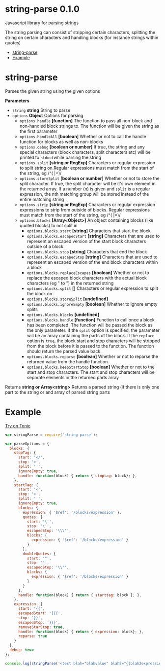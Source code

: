 # string-parse 0.1.0

Javascript library for parsing strings

The string parsing can consist of stripping certain
characters, splitting the string on certain characters and handling blocks
(for instance strings within quotes)

<!-- START doctoc generated TOC please keep comment here to allow auto update -->
<!-- DON'T EDIT THIS SECTION, INSTEAD RE-RUN doctoc TO UPDATE -->


- [string-parse](#string-parse)
- [Example](#example)

<!-- END doctoc generated TOC please keep comment here to allow auto update -->

# string-parse

Parses the given string using the given options

**Parameters**

-   `string` **string** String to parse
-   `options` **Object** Options for parsing
    -   `options.handle` **[function]** The function to pass all non-block and
               non-handled block strings to. The function will be given the string
               as the first parameter
    -   `options.handleAll` **[boolean]** Whether or not to call the handle
               function for blocks as well as non-blocks
    -   `options.debug` **[boolean or number]** If true, the string and any
               special characters (block characters, split characters etc) will be
               printed to `stdout`while parsing the string
    -   `options.split` **[string or RegExp]** Characters or regular expression to
               split string on.Regular expressions must match from the start of the
               string, eg /^( |=)/
    -   `options.storeSplit` **[boolean or number]** Whether or not to store the
               split character. If true, the split character will be it's own
               element in the returned array. If a number (n) is given and `split`
               is a regular expression, the nth matching group will be stored
               instead of the entire matching string
    -   `options.strip` **[string or RegExp]** Characters or regular expression
               expressions to strip from outside of blocks. Regular expressions must
               match from the start of the string, eg /^( |=)/
    -   `options.blocks` **[Array&lt;Object&gt;]** An object containing blocks (like quoted
               blocks) to not split in
        -   `options.blocks.start` **[string]** Characters that start the block
        -   `options.blocks.escapedStart` **[string]** Characters that are used to
                   represent an escaped version of the start block characters outside of
                   a block
        -   `options.blocks.stop` **[string]** Characters that end the block
        -   `options.blocks.escapedStop` **[string]** Characters that are used to
                   represent an escaped version of the end block characters within a
                   block
        -   `options.blocks.replaceEscapes` **[boolean]** Whether or not to replace
                   the escaped block characters with the actual block characters (eg \"
                   to ") in the returned string
        -   `options.blocks.split` **[]** Characters or regular expression to split
                   the block on
        -   `options.blocks.storeSplit` **[undefined]** 
        -   `options.blocks.ignoreEmpty` **[boolean]** Whether to ignore empty splits
        -   `options.blocks.blocks` **[undefined]** 
        -   `options.blocks.handle` **[function]** Function to call once a block has
                   been completed. The function will be passed the block as the only
                   parameter. If the `split` option is specified, the parameter will be
                   an array containing the parts of the block. If the `replace` option
                   is `true`, the block start and stop characters will be stripped from
                   the block before it is passed to the function. The function should
                   return the parsed value back.
        -   `options.blocks.reparse` **[boolean]** Whether or not to reparse the
                   returned value from the handle function.
        -   `options.blocks.keepStartStop` **[boolean]** Whether or not to the start
                   and stop characters. The start and stop characters will be separate
                   elements in the returned parts array

Returns **string or Array&lt;string&gt;** Returns a parsed string (if there is only one
         part to the string or and array of parsed string parts


# Example
[Try on Tonic](https://tonicdev.com/npm/string-parse)

```javascript
var stringParse = require('string-parse');

var parseOptions = {
  blocks: {
    stopTag: {
      start: '</',
      stop: '>',
      split: ' ',
      ignoreEmpty: true,
      handle: function(block) { return { stoptag: block}; },
    },
    startTag: {
      start: '<',
      stop: '>',
      split: ' ',
      ignoreEmpty: true,
      blocks: {
        expression: { '$ref': '/blocks/expression' },
        quotes: {
          start: '\'',
          stop: '\'',
          escapedStop: '\\\'',
          blocks: {
            expression: { '$ref': '/blocks/expression' }
          }
        },
        doubleQuotes: {
          start: '"',
          stop: '"',
          escapedStop: '\\"',
          blocks: {
            expression: { '$ref': '/blocks/expression' }
          }
        }
      },
      handle: function(block) { return { starttag: block }; },
    },
    expression: {
      start: '{{',
      escapedStart: '{{{',
      stop: '}}',
      escapedStop: '}}}',
      removeStarStop: true,
      handle: function(block) { return { expression: block}; },
      reparse: true
    }
  },
  debug: true
};

console.log(stringParse('<test blah="blahvalue" blah2="{{blah2expression part1}}" {{testblockstartexpression part1}}>{{intestblockexpression}}<inner>innertext</inner>afterinner</test>aftertest', parseOptions));

```

